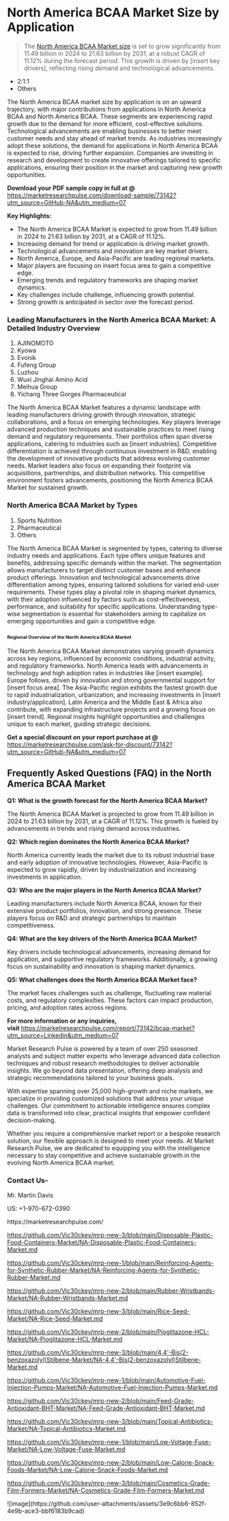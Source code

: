 <h1>North America BCAA Market&nbsp;Size by Application</h1><blockquote><p>The <a href="https://marketresearchpulse.com/download-sample/73142?utm_source=GitHub-NA&amp;utm_medium=07">North America BCAA Market size</a> is set to grow significantly from 11.49 billion in 2024 to 21.63 billion by 2031, at a robust CAGR of 11.12% during the forecast period. This growth is driven by [insert key drivers], reflecting rising demand and technological advancements.</p></blockquote><ul><li>2:1:1<li> Others</li></ul><p>The North America BCAA market size by application is on an upward trajectory, with major contributions from applications in North America BCAA and North America BCAA. These segments are experiencing rapid growth due to the demand for more efficient, cost-effective solutions. Technological advancements are enabling businesses to better meet customer needs and stay ahead of market trends. As industries increasingly adopt these solutions, the demand for applications in North America BCAA is expected to rise, driving further expansion. Companies are investing in research and development to create innovative offerings tailored to specific applications, ensuring their position in the market and capturing new growth opportunities.</p><p><strong>Download your PDF sample copy in full at @ </strong><a href="https://marketresearchpulse.com/download-sample/73142?utm_source=GitHub-NA&amp;utm_medium=07">https://marketresearchpulse.com/download-sample/73142?utm_source=GitHub-NA&amp;utm_medium=07</a></p><p><strong>Key Highlights: </strong></p><ul><li>The North America BCAA Market is expected to grow from 11.49 billion in 2024 to 21.63 billion by 2031, at a CAGR of 11.12%.</li><li>Increasing demand for trend or application is driving market growth.</li><li>Technological advancements and innovation are key market drivers.</li><li>North America, Europe, and Asia-Pacific are leading regional markets.</li><li>Major players are focusing on insert focus area to gain a competitive edge.</li><li>Emerging trends and regulatory frameworks are shaping market dynamics.</li><li>Key challenges include challenge, influencing growth potential.</li><li>Strong growth is anticipated in sector over the forecast period.</li></ul><h3>Leading Manufacturers in the North America BCAA Market: A Detailed Industry Overview</h3><ol><li>AJINOMOTO</li><li>Kyowa</li><li>Evonik</li><li>Fufeng Group</li><li>Luzhou</li><li>Wuxi Jinghai Amino Acid</li><li>Meihua Group</li><li>Yichang Three Gorges Pharmaceutical</li></ol><div class="flex max-w-full flex-col flex-grow"><div class="min-h-8 text-message flex w-full flex-col items-end gap-2 whitespace-normal break-words [.text-message+&amp;]:mt-5" dir="auto" data-message-author-role="assistant" data-message-id="fd8432e4-4910-450d-b182-61b7bfb0a01f" data-message-model-slug="gpt-4o"><div class="flex w-full flex-col gap-1 empty:hidden first:pt-[3px]"><div class="markdown prose w-full break-words dark:prose-invert light"><p>The North America BCAA Market features a dynamic landscape with leading manufacturers driving growth through innovation, strategic collaborations, and a focus on emerging technologies. Key players leverage advanced production techniques and sustainable practices to meet rising demand and regulatory requirements. Their portfolios often span diverse applications, catering to industries such as [insert industries]. Competitive differentiation is achieved through continuous investment in R&amp;D, enabling the development of innovative products that address evolving customer needs. Market leaders also focus on expanding their footprint via acquisitions, partnerships, and distribution networks. This competitive environment fosters advancements, positioning the North America BCAA Market for sustained growth.</p></div></div></div></div><h3>North America BCAA Market by Types</h3><ol><li>Sports Nutrition<li> Pharmaceutical<li> Others</li></ol><div class="flex max-w-full flex-col flex-grow"><div class="min-h-8 text-message flex w-full flex-col items-end gap-2 whitespace-normal break-words [.text-message+&amp;]:mt-5" dir="auto" data-message-author-role="assistant" data-message-id="084470be-0bb7-4664-bddf-5156b4f41249" data-message-model-slug="gpt-4o-mini"><div class="flex w-full flex-col gap-1 empty:hidden first:pt-[3px]"><div class="markdown prose w-full break-words dark:prose-invert light"><p>The North America BCAA Market is segmented by types, catering to diverse industry needs and applications. Each type offers unique features and benefits, addressing specific demands within the market. The segmentation allows manufacturers to target distinct customer bases and enhance product offerings. Innovation and technological advancements drive differentiation among types, ensuring tailored solutions for varied end-user requirements. These types play a pivotal role in shaping market dynamics, with their adoption influenced by factors such as cost-effectiveness, performance, and suitability for specific applications. Understanding type-wise segmentation is essential for stakeholders aiming to capitalize on emerging opportunities and gain a competitive edge.</p></div></div></div></div><h3><span style="font-size: 11px;">Regional Overview of the North America BCAA Market</span></h3><div class="flex max-w-full flex-col flex-grow"><div class="min-h-8 text-message flex w-full flex-col items-end gap-2 whitespace-normal break-words [.text-message+&amp;]:mt-5" dir="auto" data-message-author-role="assistant" data-message-id="e9038762-ce64-4e30-91c9-9bd413514231" data-message-model-slug="gpt-4o-mini"><div class="flex w-full flex-col gap-1 empty:hidden first:pt-[3px]"><div class="markdown prose w-full break-words dark:prose-invert light"><p>The North America BCAA Market demonstrates varying growth dynamics across key regions, influenced by economic conditions, industrial activity, and regulatory frameworks. North America leads with advancements in technology and high adoption rates in industries like [insert example]. Europe follows, driven by innovation and strong governmental support for [insert focus area]. The Asia-Pacific region exhibits the fastest growth due to rapid industrialization, urbanization, and increasing investments in [insert industry/application]. Latin America and the Middle East &amp; Africa also contribute, with expanding infrastructure projects and a growing focus on [insert trend]. Regional insights highlight opportunities and challenges unique to each market, guiding strategic decisions.</p></div></div></div></div><p><strong>Get a special discount on your report purchase at @ </strong><a href="https://marketresearchpulse.com/ask-for-discount/73142?utm_source=GitHub-NA&amp;utm_medium=07">https://marketresearchpulse.com/ask-for-discount/73142?utm_source=GitHub-NA&amp;utm_medium=07</a></p><h2>Frequently Asked Questions (FAQ) in the North America BCAA Market</h2><p><strong>Q1: What is the growth forecast for the North America BCAA Market?</strong></p><p>The North America BCAA Market is projected to grow from 11.49 billion in 2024 to 21.63 billion by 2031, at a CAGR of 11.12%. This growth is fueled by advancements in trends and rising demand across industries.</p><p><strong>Q2: Which region dominates the North America BCAA Market?</strong></p><p>North America currently leads the market due to its robust industrial base and early adoption of innovative technologies. However, Asia-Pacific is expected to grow rapidly, driven by industrialization and increasing investments in application.</p><p><strong>Q3: Who are the major players in the North America BCAA Market?</strong></p><p>Leading manufacturers include North America BCAA, known for their extensive product portfolios, innovation, and strong presence. These players focus on R&amp;D and strategic partnerships to maintain competitiveness.</p><p><strong>Q4: What are the key drivers of the North America BCAA Market?</strong></p><p>Key drivers include technological advancements, increasing demand for application, and supportive regulatory frameworks. Additionally, a growing focus on sustainability and innovation is shaping market dynamics.</p><p><strong>Q5: What challenges does the North America BCAA Market face?</strong></p><p>The market faces challenges such as challenge, fluctuating raw material costs, and regulatory complexities. These factors can impact production, pricing, and adoption rates across regions.</p><p><strong>For more information or any inquiries, visit&nbsp;</strong><a href="https://marketresearchpulse.com/report/73142/bcaa-market?utm_source=Linkedin&utm_medium=07">https://marketresearchpulse.com/report/73142/bcaa-market?utm_source=Linkedin&utm_medium=07</a></p><p>Market Research Pulse is powered by a team of over 250 seasoned analysts and subject matter experts who leverage advanced data collection techniques and robust research methodologies to deliver actionable insights. We go beyond data presentation, offering deep analysis and strategic recommendations tailored to your business goals.</p><p>With expertise spanning over 25,000 high-growth and niche markets, we specialize in providing customized solutions that address your unique challenges. Our commitment to actionable intelligence ensures complex data is transformed into clear, practical insights that empower confident decision-making.</p><p>Whether you require a comprehensive market report or a bespoke research solution, our flexible approach is designed to meet your needs. At Market Research Pulse, we are dedicated to equipping you with the intelligence necessary to stay competitive and achieve sustainable growth in the evolving North America BCAA market.</p><h3><strong>Contact Us-</strong></h3><p>Mr. Martin Davis</p><p>US: +1-970-672-0390</p><p>https://marketresearchpulse.com/</p><p><a href="https://github.com/Vic30ckey/mrp-new-3/blob/main/Disposable-Plastic-Food-Containers-Market/NA-Disposable-Plastic-Food-Containers-Market.md">https://github.com/Vic30ckey/mrp-new-3/blob/main/Disposable-Plastic-Food-Containers-Market/NA-Disposable-Plastic-Food-Containers-Market.md</a></p><p><a href="https://github.com/Vic30ckey/mrp-new-1/blob/main/Reinforcing-Agents-for-Synthetic-Rubber-Market/NA-Reinforcing-Agents-for-Synthetic-Rubber-Market.md">https://github.com/Vic30ckey/mrp-new-1/blob/main/Reinforcing-Agents-for-Synthetic-Rubber-Market/NA-Reinforcing-Agents-for-Synthetic-Rubber-Market.md</a></p><p><a href="https://github.com/Vic30ckey/mrp-new-2/blob/main/Rubber-Wristbands-Market/NA-Rubber-Wristbands-Market.md">https://github.com/Vic30ckey/mrp-new-2/blob/main/Rubber-Wristbands-Market/NA-Rubber-Wristbands-Market.md</a></p><p><a href="https://github.com/Vic30ckey/mrp-new-3/blob/main/Rice-Seed-Market/NA-Rice-Seed-Market.md">https://github.com/Vic30ckey/mrp-new-3/blob/main/Rice-Seed-Market/NA-Rice-Seed-Market.md</a></p><p><a href="https://github.com/Vic30ckey/mrp-new-2/blob/main/Pioglitazone-HCL-Market/NA-Pioglitazone-HCL-Market.md">https://github.com/Vic30ckey/mrp-new-2/blob/main/Pioglitazone-HCL-Market/NA-Pioglitazone-HCL-Market.md</a></p><p><a href="https://github.com/Vic30ckey/mrp-new-3/blob/main/4,4'-Bis(2-benzoxazolyl)Stilbene-Market/NA-4,4'-Bis(2-benzoxazolyl)Stilbene-Market.md">https://github.com/Vic30ckey/mrp-new-3/blob/main/4,4'-Bis(2-benzoxazolyl)Stilbene-Market/NA-4,4'-Bis(2-benzoxazolyl)Stilbene-Market.md</a></p><p><a href="https://github.com/Vic30ckey/mrp-new-1/blob/main/Automotive-Fuel-Injection-Pumps-Market/NA-Automotive-Fuel-Injection-Pumps-Market.md">https://github.com/Vic30ckey/mrp-new-1/blob/main/Automotive-Fuel-Injection-Pumps-Market/NA-Automotive-Fuel-Injection-Pumps-Market.md</a></p><p><a href="https://github.com/Vic30ckey/mrp-new-2/blob/main/Feed-Grade-Antioxidant-BHT-Market/NA-Feed-Grade-Antioxidant-BHT-Market.md">https://github.com/Vic30ckey/mrp-new-2/blob/main/Feed-Grade-Antioxidant-BHT-Market/NA-Feed-Grade-Antioxidant-BHT-Market.md</a></p><p><a href="https://github.com/Vic30ckey/mrp-new-3/blob/main/Topical-Antibiotics-Market/NA-Topical-Antibiotics-Market.md">https://github.com/Vic30ckey/mrp-new-3/blob/main/Topical-Antibiotics-Market/NA-Topical-Antibiotics-Market.md</a></p><p><a href="https://github.com/Vic30ckey/mrp-new-1/blob/main/Low-Voltage-Fuse-Market/NA-Low-Voltage-Fuse-Market.md">https://github.com/Vic30ckey/mrp-new-1/blob/main/Low-Voltage-Fuse-Market/NA-Low-Voltage-Fuse-Market.md</a></p><p><a href="https://github.com/Vic30ckey/mrp-new-2/blob/main/Low-Calorie-Snack-Foods-Market/NA-Low-Calorie-Snack-Foods-Market.md">https://github.com/Vic30ckey/mrp-new-2/blob/main/Low-Calorie-Snack-Foods-Market/NA-Low-Calorie-Snack-Foods-Market.md</a></p><p><a href="https://github.com/Vic30ckey/mrp-new-3/blob/main/Cosmetics-Grade-Film-Formers-Market/NA-Cosmetics-Grade-Film-Formers-Market.md">https://github.com/Vic30ckey/mrp-new-3/blob/main/Cosmetics-Grade-Film-Formers-Market/NA-Cosmetics-Grade-Film-Formers-Market.md</a></p>
![image](https://github.com/user-attachments/assets/3e9c6bb6-852f-4e9b-ace3-bbf6183b9cad)
